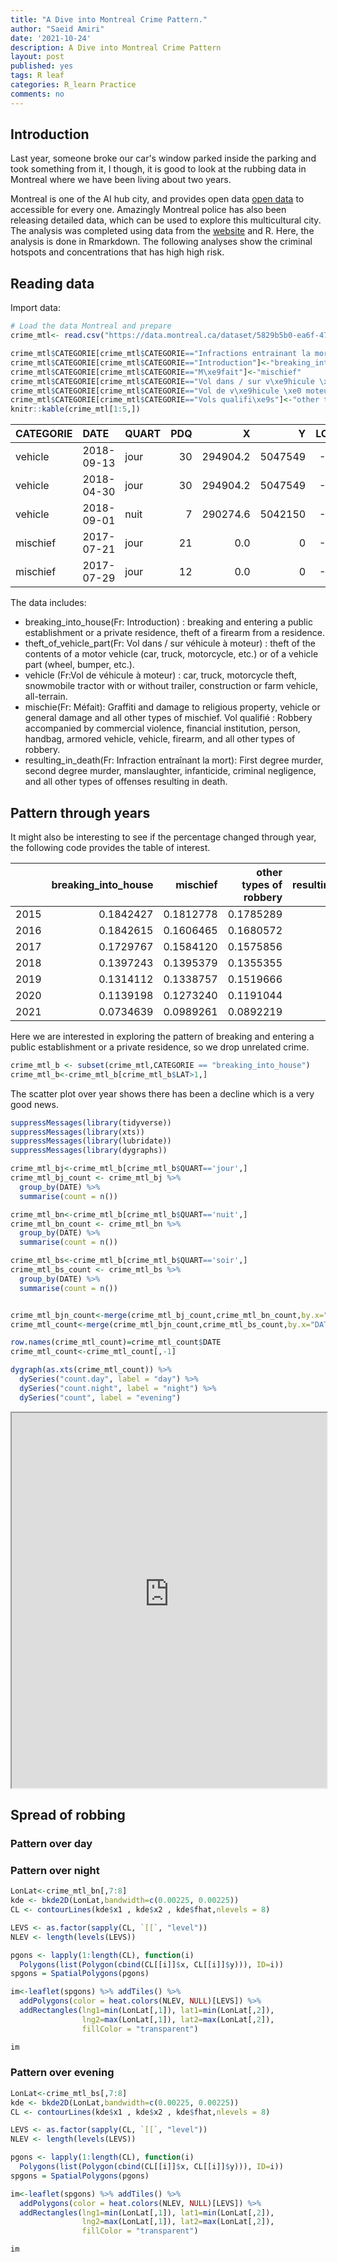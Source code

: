 ```yaml
---
title: "A Dive into Montreal Crime Pattern."
author: "Saeid Amiri"
date: '2021-10-24'
description: A Dive into Montreal Crime Pattern
layout: post
published: yes
tags: R leaf
categories: R_learn Practice
comments: no
---
```




## Introduction
Last year, someone broke our car's window parked inside the parking and took something from it, I though, it is good to look at the rubbing data in Montreal where we have been living about two years. 

Montreal is one of the AI hub city, and provides open data [open data](http://donnees.ville.montreal.qc.ca/dataset) to accessible for every one. Amazingly Montreal police has also been releasing detailed data, which can be used to explore this multicultural city. The analysis was completed using data from the [website](http://donnees.ville.montreal.qc.ca/) and R. Here, the analysis is done in Rmarkdown. The following analyses show the criminal hotspots and concentrations that has high high risk. 

## Reading data
Import data:


```r
# Load the data Montreal and prepare 
crime_mtl<- read.csv("https://data.montreal.ca/dataset/5829b5b0-ea6f-476f-be94-bc2b8797769a/resource/c6f482bf-bf0f-4960-8b2f-9982c211addd/download/interventionscitoyendo.csv", header = TRUE)

crime_mtl$CATEGORIE[crime_mtl$CATEGORIE=="Infractions entrainant la mort"]<-"resulting_in_death"
crime_mtl$CATEGORIE[crime_mtl$CATEGORIE=="Introduction"]<-"breaking_into_house"
crime_mtl$CATEGORIE[crime_mtl$CATEGORIE=="M\xe9fait"]<-"mischief"
crime_mtl$CATEGORIE[crime_mtl$CATEGORIE=="Vol dans / sur v\xe9hicule \xe0 moteur"]<-"theft_of_vehicle_part"
crime_mtl$CATEGORIE[crime_mtl$CATEGORIE=="Vol de v\xe9hicule \xe0 moteur"]<-"vehicle"
crime_mtl$CATEGORIE[crime_mtl$CATEGORIE=="Vols qualifi\xe9s"]<-"other types of robbery"
knitr::kable(crime_mtl[1:5,])
```



|CATEGORIE |DATE       |QUART | PDQ|        X|       Y| LONGITUDE| LATITUDE|
|:---------|:----------|:-----|---:|--------:|-------:|---------:|--------:|
|vehicle   |2018-09-13 |jour  |  30| 294904.2| 5047549| -73.62678| 45.56778|
|vehicle   |2018-04-30 |jour  |  30| 294904.2| 5047549| -73.62678| 45.56778|
|vehicle   |2018-09-01 |nuit  |   7| 290274.6| 5042150| -73.68593| 45.51912|
|mischief  |2017-07-21 |jour  |  21|      0.0|       0| -76.23729|  0.00000|
|mischief  |2017-07-29 |jour  |  12|      0.0|       0| -76.23729|  0.00000|

The data includes:  

- breaking_into_house(Fr: Introduction) : breaking and entering a public establishment or a private residence, theft of a firearm from a residence.
- theft_of_vehicle_part(Fr: Vol dans / sur véhicule à moteur) : theft of the contents of a motor vehicle (car, truck, motorcycle, etc.) or of a vehicle part (wheel, bumper, etc.).
- vehicle (Fr:Vol de véhicule à moteur) : car, truck, motorcycle theft, snowmobile tractor with or without trailer, construction or farm vehicle, all-terrain.
- mischie(Fr: Méfait): Graffiti and damage to religious property, vehicle or general damage and all other types of mischief.
Vol qualifié : Robbery accompanied by commercial violence, financial institution, person, handbag, armored vehicle, vehicle, firearm, and all other types of robbery.
- resulting_in_death(Fr: Infraction entraînant la mort): First degree murder, second degree murder, manslaughter, infanticide, criminal negligence, and all other types of offenses resulting in death.

## Pattern through years
It might also be interesting to see if the percentage changed through year, the following code provides the table of interest.  


|     | breaking_into_house|  mischief| other types of robbery| resulting_in_death| theft_of_vehicle_part|   vehicle|
|:----|-------------------:|---------:|----------------------:|------------------:|---------------------:|---------:|
|2015 |           0.1842427| 0.1812778|              0.1785289|          0.1525424|             0.1802642| 0.1412043|
|2016 |           0.1842615| 0.1606465|              0.1680572|          0.1299435|             0.1686045| 0.1390949|
|2017 |           0.1729767| 0.1584120|              0.1575856|          0.1468927|             0.1578200| 0.1512401|
|2018 |           0.1397243| 0.1395379|              0.1355355|          0.1751412|             0.1431214| 0.1354193|
|2019 |           0.1314112| 0.1338757|              0.1519666|          0.1355932|             0.1324195| 0.1332779|
|2020 |           0.1139198| 0.1273240|              0.1191044|          0.1468927|             0.1222626| 0.1504091|
|2021 |           0.0734639| 0.0989261|              0.0892219|          0.1129944|             0.0955078| 0.1493544|

Here we are interested in exploring the pattern of 
breaking and entering a public establishment or a private residence, so we drop unrelated crime. 


```r
crime_mtl_b <- subset(crime_mtl,CATEGORIE == "breaking_into_house")
crime_mtl_b<-crime_mtl_b[crime_mtl_b$LAT>1,]
```

The scatter plot over year shows there has been a decline which is a very good news. 


```r
suppressMessages(library(tidyverse))
suppressMessages(library(xts))
suppressMessages(library(lubridate))
suppressMessages(library(dygraphs)) 

crime_mtl_bj<-crime_mtl_b[crime_mtl_b$QUART=='jour',]
crime_mtl_bj_count <- crime_mtl_bj %>%
  group_by(DATE) %>% 
  summarise(count = n())

crime_mtl_bn<-crime_mtl_b[crime_mtl_b$QUART=='nuit',]
crime_mtl_bn_count <- crime_mtl_bn %>%
  group_by(DATE) %>% 
  summarise(count = n())

crime_mtl_bs<-crime_mtl_b[crime_mtl_b$QUART=='soir',]
crime_mtl_bs_count <- crime_mtl_bs %>%
  group_by(DATE) %>% 
  summarise(count = n())


crime_mtl_bjn_count<-merge(crime_mtl_bj_count,crime_mtl_bn_count,by.x="DATE", by.y="DATE",suffixes = c(".day",".night"))
crime_mtl_count<-merge(crime_mtl_bjn_count,crime_mtl_bs_count,by.x="DATE", by.y="DATE")

row.names(crime_mtl_count)=crime_mtl_count$DATE
crime_mtl_count<-crime_mtl_count[,-1]

dygraph(as.xts(crime_mtl_count)) %>%
  dySeries("count.day", label = "day") %>%
  dySeries("count.night", label = "night") %>%
  dySeries("count", label = "evening") 
```


<iframe src="https://raw.githubusercontent.com/saeidamiri1/dat/main/public/Crimemtl/graph1.html" height="600" width="100%">
 </iframe>


## Spread of robbing
### Pattern over day


### Pattern over night


```r
LonLat<-crime_mtl_bn[,7:8]
kde <- bkde2D(LonLat,bandwidth=c(0.00225, 0.00225))
CL <- contourLines(kde$x1 , kde$x2 , kde$fhat,nlevels = 8)

LEVS <- as.factor(sapply(CL, `[[`, "level"))
NLEV <- length(levels(LEVS))

pgons <- lapply(1:length(CL), function(i)
  Polygons(list(Polygon(cbind(CL[[i]]$x, CL[[i]]$y))), ID=i))
spgons = SpatialPolygons(pgons)

im<-leaflet(spgons) %>% addTiles() %>%
  addPolygons(color = heat.colors(NLEV, NULL)[LEVS]) %>%
  addRectangles(lng1=min(LonLat[,1]), lat1=min(LonLat[,2]),
                lng2=max(LonLat[,1]), lat2=max(LonLat[,2]),
                fillColor = "transparent")

im
```

### Pattern over evening


```r
LonLat<-crime_mtl_bs[,7:8]
kde <- bkde2D(LonLat,bandwidth=c(0.00225, 0.00225))
CL <- contourLines(kde$x1 , kde$x2 , kde$fhat,nlevels = 8)

LEVS <- as.factor(sapply(CL, `[[`, "level"))
NLEV <- length(levels(LEVS))

pgons <- lapply(1:length(CL), function(i)
  Polygons(list(Polygon(cbind(CL[[i]]$x, CL[[i]]$y))), ID=i))
spgons = SpatialPolygons(pgons)

im<-leaflet(spgons) %>% addTiles() %>%
  addPolygons(color = heat.colors(NLEV, NULL)[LEVS]) %>%
  addRectangles(lng1=min(LonLat[,1]), lat1=min(LonLat[,2]),
                lng2=max(LonLat[,1]), lat2=max(LonLat[,2]),
                fillColor = "transparent")

im
```
